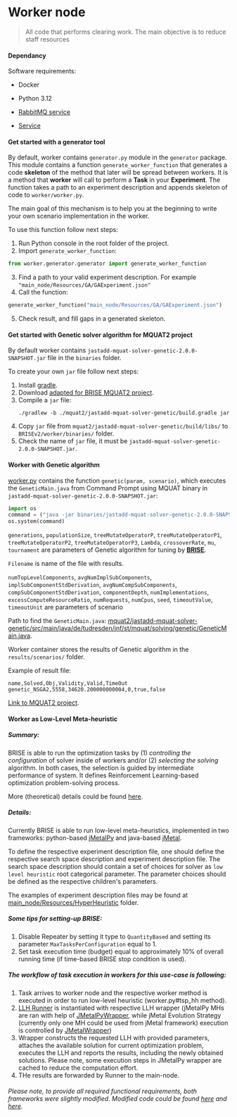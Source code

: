 # Worker node 

> All code that performs clearing work. The main objective is to reduce staff resources

#### Dependancy
Software requirements:
- Docker
- Python 3.12
- [RabbitMQ service](https://www.rabbitmq.com/)

- [Service](../worker_service/README.md)

#### Get started with a generator tool

By default, worker contains `generator.py` module in the `generator` package. This module contains a function `generate_worker_function` that generates a code **skeleton** of the method that later will be spread between workers. It is a method that **worker** will call to perform a **Task** in your **Experiment**.
The function takes a path to an experiment description and appends skeleton of code to `worker/worker.py`.

The main goal of this mechanism is to help you at the beginning to write your own scenario implementation in the worker. 

To use this function follow next steps:

1. Run Python console in the root folder of the project.
2. Import `generate_worker_function`:
```python
from worker.generator.generator import generate_worker_function
```
3. Find a path to your valid experiment description. For example `"main_node/Resources/GA/GAExperiment.json"`
4. Call the function:
 ```python
 generate_worker_function("main_node/Resources/GA/GAExperiment.json")
```
5. Check result, and fill gaps in a generated skeleton.

#### Get started with Genetic solver algorithm for MQUAT2 project

By default worker contains `jastadd-mquat-solver-genetic-2.0.0-SNAPSHOT.jar` file in the `binaries` folder.

To create your own `jar` file follow next steps:

1. Install [gradle](https://gradle.org/).
2. Download [adapted for BRISE MQUAT2 project](https://git-st.inf.tu-dresden.de/mquat/mquat2/tree/Genetic_Kosovnenko).
3. Compile a `jar` file:
   ```ssh
   ./gradlew -b ./mquat2/jastadd-mquat-solver-genetic/build.gradle jar
   ```
4. Copy `jar` file from `mquat2/jastadd-mquat-solver-genetic/build/libs/` to `BRISEv2/worker/binaries/` folder.
5. Check the name of `jar` file, it must be `jastadd-mquat-solver-genetic-2.0.0-SNAPSHOT.jar`.


#### Worker with Genetic algorithm

[worker.py](./worker.py) contains the function `genetic(param, scenario)`, which executes the `GeneticMain.java` 
from Command Prompt using MQUAT binary in `jastadd-mquat-solver-genetic-2.0.0-SNAPSHOT.jar`:
```python
import os
command = ("java -jar binaries/jastadd-mquat-solver-genetic-2.0.0-SNAPSHOT.jar %s %s %s %s %s %s %s %s %s %s %s %s %s %s %s %s %s %s %s %s %s %s %s" % (numTopLevelComponents, avgNumImplSubComponents, implSubComponentStdDerivation, avgNumCompSubComponents, compSubComponentStdDerivation, componentDepth, numImplementations, excessComputeResourceRatio, numRequests, numCpus, seed, timeoutValue, timeoutUnit,generations, populationSize,treeMutateOperatorP, treeMutateOperatorP1, treeMutateOperatorP2,treeMutateOperatorP3, Lambda, crossoverRate, mu, tournament))
os.system(command)
```

`generations`, `populationSize`, `treeMutateOperatorP`, `treeMutateOperatorP1`, `treeMutateOperatorP2`, `treeMutateOperatorP3`, `Lambda`, `crossoverRate`, `mu`, `tournament` are parameters of Genetic algorithm for tuning by [**BRISE**](https://github.com/dpukhkaiev/BRISEv2).

`Filename` is name of the file with results.

`numTopLevelComponents`, `avgNumImplSubComponents`, `implSubComponentStdDerivation`, `avgNumCompSubComponents`, `compSubComponentStdDerivation`, `componentDepth`, `numImplementations`, `excessComputeResourceRatio`, `numRequests`, `numCpus`, `seed`, `timeoutValue`, `timeoutUnit` are parameters of scenario


Path to find the `GeneticMain.java`: [mquat2/jastadd-mquat-solver-genetic/src/main/java/de/tudresden/inf/st/mquat/solving/genetic/GeneticMain.java](https://git-st.inf.tu-dresden.de/mquat/mquat2/blob/Genetic_Kosovnenko/jastadd-mquat-solver-genetic/src/main/java/de/tudresden/inf/st/mquat/solving/genetic/GeneticMain.java).

Worker container stores the results of Genetic algorithm in the `results/scenarios/` folder.

Example of result file:
```csv
name,Solved,Obj,Validity,Valid,TimeOut
genetic_NSGA2,5558,34620.200000000004,0,true,false
```

[Link to MQUAT2 project](https://git-st.inf.tu-dresden.de/mquat/mquat2/tree/Genetic_Kosovnenko).

#### Worker as Low-Level Meta-heuristic
##### Summary:

BRISE is able to run the optimization tasks by (1) *controlling the configuration* of solver inside of workers 
and/or (2) *selecting the solving* algorithm. In both cases, the selection is guided by intermediate performance 
of system. It defines Reinforcement Learning-based optimization problem-solving process.

More (theoretical) details could be found [here](https://github.com/YevheniiSemendiak/tud_master_benchmarks).

##### Details:
Currently BRISE is able to run low-level meta-heuristics, implemented in two frameworks: 
python-based [jMetalPy](https://github.com/jMetal/jMetalPy) and java-based [jMetal](https://github.com/jMetal/jMetalPy).

To define the respective experiment description file, one should define the respective search space description and experiment description file.
The search space description should contain a set of choices for solver as `low level heuristic` root categorical parameter.
The parameter choices should be defined as the respective children's parameters. 

The examples of experiment description files may be found at [main_node/Resources/HyperHeuristic](../main_node/Resources/HyperHeuristic) folder.

##### Some tips for setting-up BRISE:
1. Disable Repeater by setting it type to `QuantityBased` and setting its parameter `MaxTasksPerConfiguration` equal to 1.
2. Set task execution time (budget) equal to approximately 10% of overall running time (if time-based BRISE stop condition is used). 

##### The workflow of task execution in workers for this use-case is following:
1. Task arrives to worker node and the respective worker method is executed in order to run low-level heuristic (worker.py#tsp_hh method).
2. [LLH Runner](worker_tools/hh/llh_runner.py) is instantiated with respective LLH wrapper 
(jMetalPy MHs are ran with help of [JMetalPyWrapper](worker_tools/hh/llh_wrapper_jmetalpy.py), 
while jMetal Evolution Strategy (currently only one MH could be used from jMetal framework) execution is controlled by [JMetalWrapper](worker_tools/hh/llh_wrapper_jmetal.py))
3. Wrapper constructs the requested LLH with provided parameters, 
attaches the available solution for current optimization problem, 
executes the LLH and reports the results, including the newly obtained solutions. 
Please note, some execution steps in JMetalPy wrapper are cached to reduce the computation effort.
4. THe results are forwarded by Runner to the main-node.

###### Please note, to provide all required functional requirements, both frameworks were slightly modified. Modified code could be found [here](https://github.com/dpukhkaiev/jMetalPy.git@diploma_aggregate) and [here](https://github.com/dpukhkaiev/jMetal/tree/feature/warm_starup_brute_impl).
